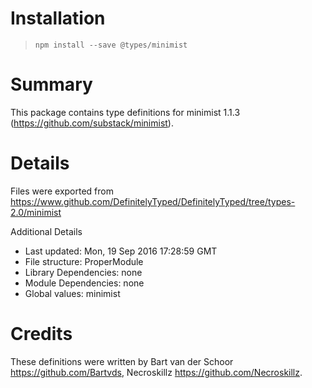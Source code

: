 # Installation
> `npm install --save @types/minimist`

# Summary
This package contains type definitions for minimist 1.1.3 (https://github.com/substack/minimist).

# Details
Files were exported from https://www.github.com/DefinitelyTyped/DefinitelyTyped/tree/types-2.0/minimist

Additional Details
 * Last updated: Mon, 19 Sep 2016 17:28:59 GMT
 * File structure: ProperModule
 * Library Dependencies: none
 * Module Dependencies: none
 * Global values: minimist

# Credits
These definitions were written by Bart van der Schoor <https://github.com/Bartvds>, Necroskillz <https://github.com/Necroskillz>.
